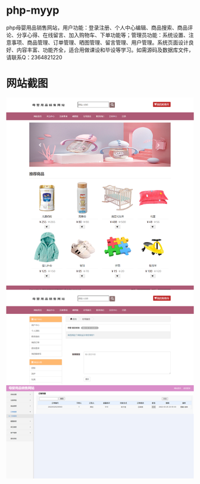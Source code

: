 # php-myyp
php母婴用品销售网站，用户功能：登录注册、个人中心编辑、商品搜索、商品评论、分享心得、在线留言、加入购物车、下单功能等；管理员功能：系统设置、注意事项、商品管理、订单管理、晒图管理、留言管理、用户管理。系统页面设计良好、内容丰富、功能齐全，适合用做课设和毕设等学习。如需源码及数据库文件，请联系Q：2364821220
# 网站截图
![image](https://github.com/hzl0898/php-myyp/blob/main/网站首页.png)
![image](https://github.com/hzl0898/php-myyp/blob/main/在线留言.png)
![image](https://github.com/hzl0898/php-myyp/blob/main/订单管理.png)
